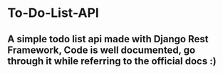 # To-Do-List-API

## A simple todo list api made with Django Rest Framework, Code is well documented, go through it while referring to the official docs :) 
 
